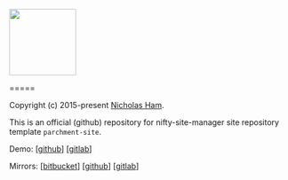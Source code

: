 <p>
    <img src="https://raw.githubusercontent.com/nsm-templates/parchment-site/master/site/img/nsm.png" width='120'/>
</p>

=====

Copyright (c) 2015-present [Nicholas Ham](https://n-ham.com).

This is an official (github) repository for nifty-site-manager site repository template `parchment-site`.

Demo:
\[[github](https://nsm-templates.github.io/parchment-site)\] \[[gitlab](https://nsm-templates.gitlab.io/parchment-site)\]

Mirrors:
\[[bitbucket](https://bitbucket.org/nsm-templates/parchment-site)\] \[[github](https://github.com/nsm-templates/parchment-site)\] \[[gitlab](https://gitlab.com/nsm-templates/parchment-site)\]

